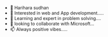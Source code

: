 - 👋 Harihara sudhan
- 👀 Interested in web and App development..... 
- 🌱 Learning and expert in problem solving.... 
- 💞️ looking to collaborate with Microsoft... 
- 📫 Always positive vibes..... 

<!---
Harihara04sudhan/Harihara04sudhan is a ✨ special ✨ repository because its `README.md` (this file) appears on your GitHub profile.
You can click the Preview link to take a look at your changes.
--->

